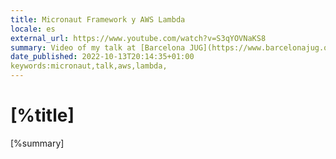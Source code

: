 ```yaml
---
title: Micronaut Framework y AWS Lambda
locale: es
external_url: https://www.youtube.com/watch?v=S3qYOVNaKS8
summary: Video of my talk at [Barcelona JUG](https://www.barcelonajug.org) about Micronaut framework and AWS Lambda. The talk is in Spanish. 
date_published: 2022-10-13T20:14:35+01:00
keywords:micronaut,talk,aws,lambda,
---
```


# [%title]

[%summary]